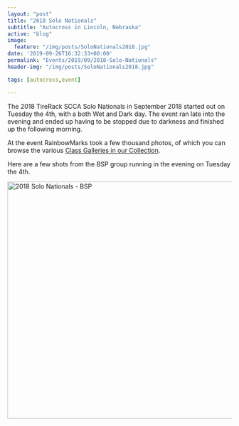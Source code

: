 ```yaml
---
layout: "post"
title: "2018 Solo Nationals"
subtitle: "Autocross in Lincoln, Nebraska"
active: "blog"
image:
  feature: "/img/posts/SoloNationals2018.jpg"
date: '2019-09-26T16:32:33+00:00'
permalink: "Events/2019/09/2018-Solo-Nationals"
header-img: "/img/posts/SoloNationals2018.jpg"

tags: [autocross,event]

---
```

The 2018 TireRack SCCA Solo Nationals in September 2018 started out on Tuesday the 4th, with a both Wet and Dark day. The event ran late into the evening and ended up having to be stopped due to darkness and finished up the following morning.

At the event RainbowMarks took a few thousand photos, of which you can browse the various <a href="https://www.flickr.com/photos/chammond/collections/72157700015403591/" target="_blank">Class Galleries in our Collection</a>.

Here are a few shots from the BSP group running in the evening on Tuesday the 4th.</p><p><a data-flickr-embed="true" data-footer="true" data-header="true" href="https://www.flickr.com/photos/chammond/albums/72157698204982342" title="2018 Solo Nationals - BSP"><img alt="2018 Solo Nationals - BSP" height="533" src="https://live.staticflickr.com/1882/30860883328_cc9d67d184_c.jpg" width="800" /></a><script async src="https://embedr.flickr.com/assets/client-code.js" charset="utf-8"></script>
